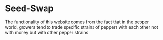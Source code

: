 # Seed-Swap
The functionality of this website comes from the fact that in the pepper world, growers tend to trade specific strains of peppers with each other not with money but with other pepper strains
